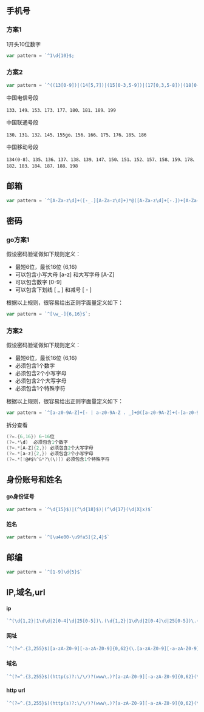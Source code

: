 ## 手机号

### 方案1

1开头10位数字

```go
var pattern = `^1\d{10}$;
```

### 方案2

```go
var pattern = `^((13[0-9])|(14[5,7])|(15[0-3,5-9])|(17[0,3,5-8])|(18[0-9])|166|198|199|(147))\\d{8}$;
```

中国电信号段

```
133、149、153、173、177、180、181、189、199
```

中国联通号段

```
130、131、132、145、155go、156、166、175、176、185、186
```

中国移动号段

```
134(0-8)、135、136、137、138、139、147、150、151、152、157、158、159、178、182、183、184、187、188、198
```



## 邮箱

```go
var pattern = `^[A-Za-z\d]+([-_.][A-Za-z\d]+)*@([A-Za-z\d]+[-.])+[A-Za-z\d]{2,4}$ `
```





## 密码

### go方案1 

假设密码验证做如下规则定义：

- 最短6位，最长16位 {6,16}
- 可以包含小写大母 [a-z] 和大写字母 [A-Z]
- 可以包含数字 [0-9]
- 可以包含下划线 [ _ ] 和减号 [ - ]

根据以上规则，很容易给出正则字面量定义如下：

```go
var pattern = `^[\w_-]{6,16}$`;
```

### 方案2

假设密码验证做如下规则定义：

- 最短6位，最长16位 {6,16}
- 必须包含1个数字
- 必须包含2个小写字母
- 必须包含2个大写字母
- 必须包含1个特殊字符

根据以上规则，很容易给出正则字面量定义如下：

```go
var pattern = `^[a-z0-9A-Z]+[- | a-z0-9A-Z . _]+@([a-z0-9A-Z]+(-[a-z0-9A-Z]+)?\\.)+[a-z]{2,}$`;
```

拆分查看

```go
(?=.{6,16}) 6~16位
(?=.*\d)  必须包含1个数字
(?=.*[A-Z]{2,}) 必须包含2个大写字母
(?=.*[a-z]{2,}) 必须包含2个小写字母
(?=.*[!@#$%^&*?\(\)]) 必须包含1个特殊字符
```



## 身份账号和姓名

#### go身份证号

```go
var pattern = `^\d{15}$)|(^\d{18}$)|(^\d{17}(\d|X|x)$`
```

#### 姓名

```go
var pattern = `^[\u4e00-\u9fa5]{2,4}$`
```



## 邮编

```go
var pattern = `^[1-9]\d{5}$`
```



## IP,域名,url

#### ip

```go
`^(\d{1,2}|1\d\d|2[0-4]\d|25[0-5])\.(\d{1,2}|1\d\d|2[0-4]\d|25[0-5])\.(\d{1,2}|1\d\d|2[0-4]\d|25[0-5])\.(\d{1,2}|1\d\d|2[0-4]\d|25[0-5])$`
```

#### 网址

```go
`^(?=^.{3,255}$)[a-zA-Z0-9][-a-zA-Z0-9]{0,62}(\.[a-zA-Z0-9][-a-zA-Z0-9]{0,62})+$`
```



#### 域名

```go
`^(?=^.{3,255}$)(http(s)?:\/\/)?(www\.)?[a-zA-Z0-9][-a-zA-Z0-9]{0,62}(\.[a-zA-Z0-9][-a-zA-Z0-9]{0,62})+(:\d+)*(\/\w+\.\w+)*$`
```



#### http url

```go
`^(?=^.{3,255}$)(http(s)?:\/\/)?(www\.)?[a-zA-Z0-9][-a-zA-Z0-9]{0,62}(\.[a-zA-Z0-9][-a-zA-Z0-9]{0,62})+(:\d+)*(\/\w+\.\w+)*([\?&]\w+=\w*)*$`
```

